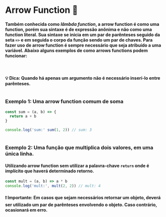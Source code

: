 # **Arrow Function** 🏹

#### Também conhecida como _lâmbda function_, a arrow function é como uma function, porém sua sintaxe é de expressão anônima e não como uma function literal. Sua sintaxe se inicia em um par de parênteses seguido da seta `=>` e em seguida o corpo da função sendo um par de chaves. Para fazer uso de arrow function é sempre necessário que seja atribuído a uma variável. Abaixo alguns exemplos de como arrows functions podem funcionar:

<br>

#### 💡 **Dica:** Quando há apenas um argumento não é necessário inserí-lo entre parênteses.

#

### **Exemplo 1:** Uma arrow function comum de soma

```javascript
const sum = (a, b) => {
  return a + b
}

console.log('sum:' sum(1, 2)) // sum: 3
```

#

### **Exemplo 2:** Uma função que multiplica dois valores, em uma única linha.

#### Utilizando arrow function sem utilizar a palavra-chave `return` onde é implícito que haverá determinado retorno.

```javascript
const mult = (a, b) => a * b
console.log('mult:', mult(2, 2)) // mult: 4
```

#### ❗ **Importante:** Em casos que sejam necessários retornar um objeto, deverá ser utilizado um par de parênteses envolvendo o objeto. Caso contrário, ocasionará em erro.
